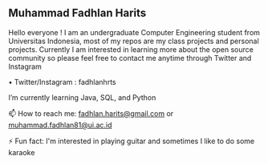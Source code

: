 ## Muhammad Fadhlan Harits

Hello everyone ! I am an undergraduate Computer Engineering student from Universitas Indonesia, most of my repos are my class projects and personal projects. Currently I am interested in learning more about the open source community so please feel free to contact me anytime through Twitter and Instagram

• Twitter/Instagram : fadhlanhrts

I’m currently learning Java, SQL, and Python

📫 How to reach me: 
fadhlan.harits@gmail.com
or
muhammad.fadhlan81@ui.ac.id

⚡ Fun fact: I'm interested in playing guitar and sometimes I like to do some karaoke

<!--
**fadhlanhrts/fadhlanhrts** is a ✨ _special_ ✨ repository because its `README.md` (this file) appears on your GitHub profile.

Here are some ideas to get you started:

- 🔭 I’m currently working on ...
- 🌱 I’m currently learning ...
- 👯 I’m looking to collaborate on ...
- 🤔 I’m looking for help with ...
- 💬 Ask me about ...
- 📫 How to reach me: ...
- 😄 Pronouns: ...
- ⚡ Fun fact: ...
-->
